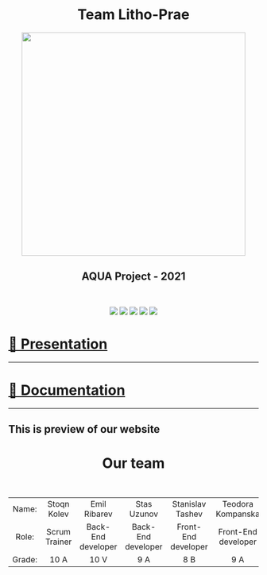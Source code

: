 <h1 align="center"> Team Litho-Prae </h1> 
<p align="center"><img src="https://cdn.discordapp.com/attachments/850393971335495712/851139226129137674/Screenshot_2021-06-06_193906-removebg-preview_1.png" align="center" width="450"></p>
<h2 align = "center">AQUA Project - 2021</h2>
<br>
 <p align = "center">
   <img src = "https://img.shields.io/github/languages/count/snkolev18/litho-prae?style=for-the-badge">
   <img src = "https://img.shields.io/github/contributors/snkolev18/litho-prae?style=for-the-badge">
   <img src = "https://img.shields.io/github/repo-size/snkolev18/litho-prae?style=for-the-badge">
   <img src = "https://img.shields.io/github/last-commit/snkolev18/litho-prae?style=for-the-badge">
   <img src = "https://img.shields.io/github/languages/top/snkolev18/litho-prae?style=for-the-badge">
</p>
<h1><a href="https://codingburgas-my.sharepoint.com/:p:/g/personal/smtashev20_codingburgas_bg/Ef8KxM-PNJZHor8Ed1-p7mEBEYRv--ZWVX8kBuE5fR0f0g">📄 Presentation</h1>
	<hr>
	<h1><a href="https://codingburgas-my.sharepoint.com/:w:/g/personal/smtashev20_codingburgas_bg/ETYtlmBn4ZNMmusJjvHaeWMBlKjoXchQiH5BMKS4mA8REw?e=FgPW9b">📄 Documentation</a></h1>
<hr>
<h2>This is preview of our website</h2>

<h1 align = "center">Our team</h1>
<br>
<table align="center">
      <tr align="center">
        <td>Name:</td>
        <td>Stoqn Kolev</td>
        <td>Emil Ribarev</td>
        <td>Stas Uzunov</td>
        <td>Stanislav Tashev</td>
        <td>Teodora Kompanska</td>
        <td>Beatris Topuzyan</td>
      </tr>
      <tr align="center">
        <td>Role:</td>
        <td>Scrum Trainer</td>
        <td>Back-End developer</td>
        <td>Back-End developer</td>
        <td>Front-End developer</td>
        <td>Front-End developer</td>
        <td>Designer</td>
      </tr>
        <tr align="center">
        <td>Grade:</td>
        <td>10 A</td>
        <td>10 V</td>
        <td>9 A</td>
        <td>8 B</td>
        <td>9 A</td>
        <td>8 A</td>
      </tr>
	</table>
